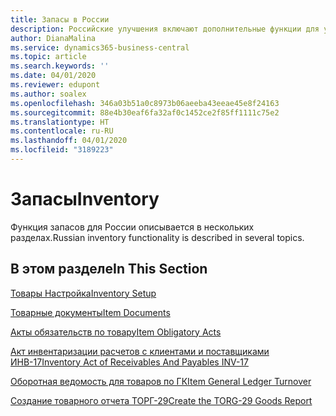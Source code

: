 ```yaml
---
title: Запасы в России
description: Российские улучшения включают дополнительные функции для управления запасами.
author: DianaMalina
ms.service: dynamics365-business-central
ms.topic: article
ms.search.keywords: ''
ms.date: 04/01/2020
ms.reviewer: edupont
ms.author: soalex
ms.openlocfilehash: 346a03b51a0c8973b06aeeba43eeae45e8f24163
ms.sourcegitcommit: 88e4b30eaf6fa32af0c1452ce2f85ff1111c75e2
ms.translationtype: HT
ms.contentlocale: ru-RU
ms.lasthandoff: 04/01/2020
ms.locfileid: "3189223"
---
```

# <a name="inventory"></a><span data-ttu-id="8340a-103">Запасы</span><span class="sxs-lookup"><span data-stu-id="8340a-103">Inventory</span></span>

<span data-ttu-id="8340a-104">Функция запасов для России описывается в нескольких разделах.</span><span class="sxs-lookup"><span data-stu-id="8340a-104">Russian inventory functionality is described in several topics.</span></span>

## <a name="in-this-section"></a><span data-ttu-id="8340a-105">В этом разделе</span><span class="sxs-lookup"><span data-stu-id="8340a-105">In This Section</span></span>

[<span data-ttu-id="8340a-106">Товары Настройка</span><span class="sxs-lookup"><span data-stu-id="8340a-106">Inventory Setup</span></span>](Inventory-Setup.md)

[<span data-ttu-id="8340a-107">Товарные документы</span><span class="sxs-lookup"><span data-stu-id="8340a-107">Item Documents</span></span>](Item-Documents.md)

[<span data-ttu-id="8340a-108">Акты обязательств по товару</span><span class="sxs-lookup"><span data-stu-id="8340a-108">Item Obligatory Acts</span></span>](Item-Obligatory-Acts.md)

[<span data-ttu-id="8340a-109">Акт инвентаризации расчетов с клиентами и поставщиками ИНВ-17</span><span class="sxs-lookup"><span data-stu-id="8340a-109">Inventory Act of Receivables And Payables INV-17</span></span>](Inventory-Act-of-Receivables-And-Payables-INV-17.md)

[<span data-ttu-id="8340a-110">Оборотная ведомость для товаров по ГК</span><span class="sxs-lookup"><span data-stu-id="8340a-110">Item General Ledger Turnover</span></span>](Item-General-Ledger-Turnover.md)

[<span data-ttu-id="8340a-111">Создание товарного отчета ТОРГ-29</span><span class="sxs-lookup"><span data-stu-id="8340a-111">Create the TORG-29 Goods Report</span></span>](How-to-Create-the-TORG-29-Goods-Report.md)
